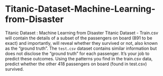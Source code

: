 # Titanic-Dataset-Machine-Learning-from-Disaster
Titanic Dataset : Machine Learning from Disaster
Titanic Dataset -
Train.csv will contain the details of a subset of the passengers on board (891 to be exact)
and importantly, will reveal whether they survived or not, also known as the “ground truth”.
The `test.csv` dataset contains similar information but does not disclose the “ground truth” for
each passenger. It’s your job to predict these outcomes.
Using the patterns you find in the train.csv data, predict whether the other 418 passengers
on board (found in test.csv) survived.
